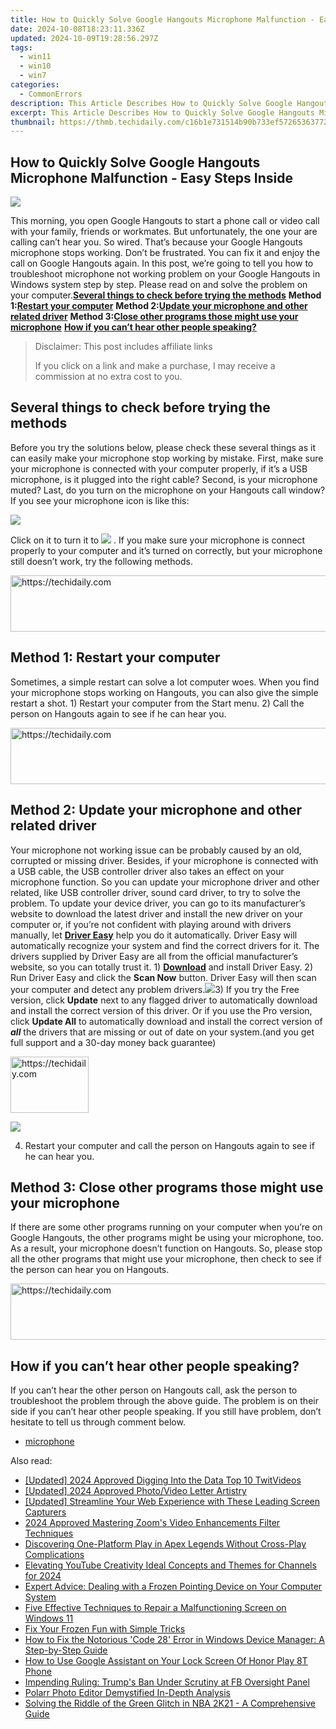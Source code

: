 ```yaml
---
title: How to Quickly Solve Google Hangouts Microphone Malfunction - Easy Steps Inside
date: 2024-10-08T18:23:11.336Z
updated: 2024-10-09T19:28:56.297Z
tags:
  - win11
  - win10
  - win7
categories:
  - CommonErrors
description: This Article Describes How to Quickly Solve Google Hangouts Microphone Malfunction - Easy Steps Inside
excerpt: This Article Describes How to Quickly Solve Google Hangouts Microphone Malfunction - Easy Steps Inside
thumbnail: https://thmb.techidaily.com/c16b1e731514b90b733ef5726536377276b9f0da4bb0ae7f591c4a5f178d3c77.jpg
---
```


## How to Quickly Solve Google Hangouts Microphone Malfunction - Easy Steps Inside

![](https://images.drivereasy.com/wp-content/uploads/2017/11/img_5a168df494881.jpg)

This morning, you open Google Hangouts to start a phone call or video call with your family, friends or workmates. But unfortunately, the one your are calling can’t hear you. So wired. That’s because your Google Hangouts microphone stops working. Don’t be frustrated. You can fix it and enjoy the call on Google Hangouts again. In this post, we’re going to tell you how to troubleshoot microphone not working problem on your Google Hangouts in Windows system step by step. Please read on and solve the problem on your computer.[**Several things to check before trying the methods**](https://tools.techidaily.com/drivereasy/download/)   **Method 1:[Restart your computer](https://tools.techidaily.com/drivereasy/download/)**   **Method 2:[Update your microphone and other related driver](https://tools.techidaily.com/drivereasy/download/)**   **Method 3:[Close other programs those might use your microphone](https://tools.techidaily.com/drivereasy/download/)** [**How if you can’t hear other people speaking?**](https://tools.techidaily.com/drivereasy/download/)

>  Disclaimer: This post includes affiliate links
>
>  If you click on a link and make a purchase, I may receive a commission at no extra cost to you.
>

## Several things to check before trying the methods

Before you try the solutions below, please check these several things as it can easily make your microphone stop working by mistake. First, make sure your microphone is connected with your computer properly, if it’s a USB microphone, is it plugged into the right cable? Second, is your microphone muted? Last, do you turn on the microphone on your Hangouts call window? If you see your microphone icon is like this:

![](https://images.drivereasy.com/wp-content/uploads/2017/11/img_5a17b93b12398.png)

Click on it to turn it to ![](https://images.drivereasy.com/wp-content/uploads/2017/11/img_5a17b9647cefb.png) . If you make sure your microphone is connect properly to your computer and it’s turned on correctly, but your microphone still doesn’t work, try the following methods.

<!-- affiliate ads begin -->
<a href="https://appsumo.8odi.net/c/5597632/2105859/7443" target="_top" id="2105859">
  <img src="//a.impactradius-go.com/display-ad/7443-2105859" border="0" alt="https://techidaily.com" width="728" height="90"/>
</a>
<img height="0" width="0" src="https://appsumo.8odi.net/i/5597632/2105859/7443" style="position:absolute;visibility:hidden;" border="0" />
<!-- affiliate ads end -->

## Method 1: Restart your computer

Sometimes, a simple restart can solve a lot computer woes. When you find your microphone stops working on Hangouts, you can also give the simple restart a shot. 1) Restart your computer from the Start menu. 2) Call the person on Hangouts again to see if he can hear you.

<!-- affiliate ads begin -->
<a href="https://appsumo.8odi.net/c/5597632/2049364/7443" target="_top" id="2049364">
  <img src="//a.impactradius-go.com/display-ad/7443-2049364" border="0" alt="https://techidaily.com" width="728" height="90"/>
</a>
<img height="0" width="0" src="https://appsumo.8odi.net/i/5597632/2049364/7443" style="position:absolute;visibility:hidden;" border="0" />
<!-- affiliate ads end -->

## Method 2: Update your microphone and other related driver

Your microphone not working issue can be probably caused by an old, corrupted or missing driver. Besides, if your microphone is connected with a USB cable, the USB controller driver also takes an effect on your microphone function. So you can update your microphone driver and other related, like USB controller driver, sound card driver, to try to solve the problem. To update your device driver, you can go to its manufacturer’s website to download the latest driver and install the new driver on your computer or, if you’re not confident with playing around with drivers manually, let **[Driver Easy](https://tools.techidaily.com/drivereasy/download/)** help you do it automatically. Driver Easy will automatically recognize your system and find the correct drivers for it. The drivers supplied by Driver Easy are all from the official manufacturer’s website, so you can totally trust it. 1) **[Download](https://tools.techidaily.com/drivereasy/download/)**  and install Driver Easy. 2) Run Driver Easy and click the **Scan Now**  button. Driver Easy will then scan your computer and detect any problem drivers.![](https://images.drivereasy.com/wp-content/uploads/2017/11/img_5a1672bcbc0a7.jpg)3) If you try the Free version, click **Update** next to any flagged driver to automatically download and install the correct version of this driver. Or if you use the Pro version, click **Update All** to automatically download and install the correct version of **_all_** the drivers that are missing or out of date on your system.(and you get full support and a 30-day money back guarantee)

<!-- affiliate ads begin -->
<a href="https://aligracehair.sjv.io/c/5597632/2135409/19272" target="_top" id="2135409">
  <img src="//a.impactradius-go.com/display-ad/19272-2135409" border="0" alt="https://techidaily.com" width="125" height="90"/>
</a>
<img height="0" width="0" src="https://aligracehair.sjv.io/i/5597632/2135409/19272" style="position:absolute;visibility:hidden;" border="0" />
<!-- affiliate ads end -->

![](https://images.drivereasy.com/wp-content/uploads/2017/11/img_5a17c23a6c56a.jpg)

4) Restart your computer and call the person on Hangouts again to see if he can hear you.

## Method 3: Close other programs those might use your microphone

 If there are some other programs running on your computer when you’re on Google Hangouts, the other programs might be using your microphone, too. As a result, your microphone doesn’t function on Hangouts. So, please stop all the other programs that might use your microphone, then check to see if the person can hear you on Hangouts.

<!-- affiliate ads begin -->
<a href="https://ephamedtechinc.pxf.io/c/5597632/2136622/26400" target="_top" id="2136622">
  <img src="//a.impactradius-go.com/display-ad/26400-2136622" border="0" alt="https://techidaily.com" width="728" height="90"/>
</a>
<img height="0" width="0" src="https://ephamedtechinc.pxf.io/i/5597632/2136622/26400" style="position:absolute;visibility:hidden;" border="0" />
<!-- affiliate ads end -->

## How if you can’t hear other people speaking?

If you can’t hear the other person on Hangouts call, ask the person to troubleshoot the problem through the above guide. The problem is on their side if you can’t hear other people speaking. If you still have problem, don’t hesitate to tell us through comment below.

* [microphone](https://tools.techidaily.com/drivereasy/download/)

<ins class="adsbygoogle"
     style="display:block"
     data-ad-format="autorelaxed"
     data-ad-client="ca-pub-7571918770474297"
     data-ad-slot="1223367746"></ins>

<ins class="adsbygoogle"
     style="display:block"
     data-ad-client="ca-pub-7571918770474297"
     data-ad-slot="8358498916"
     data-ad-format="auto"
     data-full-width-responsive="true"></ins>

<span class="atpl-alsoreadstyle">Also read:</span>
<div><ul>
<li><a href="https://twitter-clips.techidaily.com/updated-2024-approved-digging-into-the-data-top-10-twitvideos/"><u>[Updated] 2024 Approved Digging Into the Data Top 10 TwitVideos</u></a></li>
<li><a href="https://vp-tips.techidaily.com/updated-2024-approved-photovideo-letter-artistry/"><u>[Updated] 2024 Approved Photo/Video Letter Artistry</u></a></li>
<li><a href="https://screen-recording.techidaily.com/updated-streamline-your-web-experience-with-these-leading-screen-capturers/"><u>[Updated] Streamline Your Web Experience with These Leading Screen Capturers</u></a></li>
<li><a href="https://fox-links.techidaily.com/2024-approved-mastering-zooms-video-enhancements-filter-techniques/"><u>2024 Approved Mastering Zoom's Video Enhancements Filter Techniques</u></a></li>
<li><a href="https://desktop-recording.techidaily.com/discovering-one-platform-play-in-apex-legends-without-cross-play-complications/"><u>Discovering One-Platform Play in Apex Legends Without Cross-Play Complications</u></a></li>
<li><a href="https://youtube-blog.techidaily.com/ting-youtube-creativity-ideal-concepts-and-themes-for-channels-for-2024/"><u>Elevating YouTube Creativity Ideal Concepts and Themes for Channels for 2024</u></a></li>
<li><a href="https://win-howtos.techidaily.com/expert-advice-dealing-with-a-frozen-pointing-device-on-your-computer-system/"><u>Expert Advice: Dealing with a Frozen Pointing Device on Your Computer System</u></a></li>
<li><a href="https://win-howtos.techidaily.com/five-effective-techniques-to-repair-a-malfunctioning-screen-on-windows-11/"><u>Five Effective Techniques to Repair a Malfunctioning Screen on Windows 11</u></a></li>
<li><a href="https://win-howtos.techidaily.com/fix-your-frozen-fun-with-simple-tricks/"><u>Fix Your Frozen Fun with Simple Tricks</u></a></li>
<li><a href="https://win-howtos.techidaily.com/how-to-fix-the-notorious-code-28-error-in-windows-device-manager-a-step-by-step-guide/"><u>How to Fix the Notorious 'Code 28' Error in Windows Device Manager: A Step-by-Step Guide</u></a></li>
<li><a href="https://unlock-android.techidaily.com/how-to-use-google-assistant-on-your-lock-screen-of-honor-play-8t-phone-by-drfone-android/"><u>How to Use Google Assistant on Your Lock Screen Of Honor Play 8T Phone</u></a></li>
<li><a href="https://facebook.techidaily.com/1719153057153-impending-ruling-trumps-ban-under-scrutiny-at-fb-oversight-panel/"><u>Impending Ruling: Trump's Ban Under Scrutiny at FB Oversight Panel</u></a></li>
<li><a href="https://extra-resources.techidaily.com/polarr-photo-editor-demystified-in-depth-analysis/"><u>Polarr Photo Editor Demystified In-Depth Analysis</u></a></li>
<li><a href="https://win-howtos.techidaily.com/solving-the-riddle-of-the-green-glitch-in-nba-2k21-a-comprehensive-guide/"><u>Solving the Riddle of the Green Glitch in NBA 2K21 - A Comprehensive Guide</u></a></li>
</ul></div>

